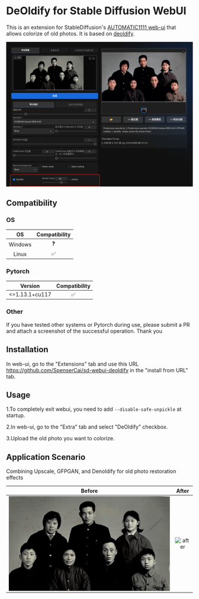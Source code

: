 <!--
 * @Author: SpenserCai
 * @Date: 2023-07-28 14:35:35
 * @version: 
 * @LastEditors: SpenserCai
 * @LastEditTime: 2023-08-03 17:41:37
 * @Description: file content
-->
# DeOldify for Stable Diffusion WebUI
This is an extension for StableDiffusion's [AUTOMATIC1111 web-ui](https://github.com/AUTOMATIC1111/stable-diffusion-webui) that allows colorize of old photos. It is based on [deoldify](https://github.com/jantic/DeOldify).

![example](examples/demo.jpeg)

## Compatibility

### OS

<!--制作一个表格显示操作系统的兼容性，Windows不确定，linux兼容-->
| OS | Compatibility |
| :----: | :----: |
| Windows | ❓ |
| Linux | ✅ |


### Pytorch
<!--制作一个表格显示Pytorch版本的兼容性-->
| Version | Compatibility |
| :----: | :----: |
| <=1.13.1+cu117 | ✅ |

### Other
If you have tested other systems or Pytorch during use, please submit a PR and attach a screenshot of the successful operation. Thank you

## Installation
In web-ui, go to the "Extensions" tab and use this URL https://github.com/SpenserCai/sd-webui-deoldify in the "install from URL" tab.

## Usage
1.To completely exit webui, you need to add `--disable-safe-unpickle` at startup.

2.In web-ui, go to the "Extra" tab and select "DeOldify" checkbox.

3.Upload the old photo you want to colorize.

## Application Scenario
Combining Upscale, GFPGAN, and Denoldify for old photo restoration effects

| Before | After |
| :----: | :----: |
| <img src="examples/before.jpeg" alt="before" align=center /> | <img src="examples/after.jpeg" alt="after" align=center /> |



